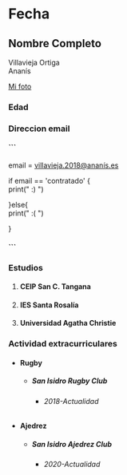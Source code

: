 # Fecha


## Nombre Completo

Villavieja Ortiga  
Ananís


[Mi foto](https://www.hola.com/imagenes/estar-bien/20191129155249/razas-de-perro-caniche/0-752-947/razas-perro-caniche-t.jpg)


### Edad


### Direccion email

#### ```
email = villavieja.2018@ananís.es


if email == 'contratado' {  
    print(" :) ")

}else{  
    print(" :( ")

}

#### ```

### Estudios 

1. #### CEIP San C. Tangana
2. #### IES Santa Rosalía
3. #### Universidad Agatha Christie

### Actividad extracurriculares


 * #### Rugby
   * ##### San Isidro Rugby Club 
     * ###### 2018-Actualidad
* #### Ajedrez
  *  ##### San Isidro Ajedrez Club 
        * ###### 2020-Actualidad